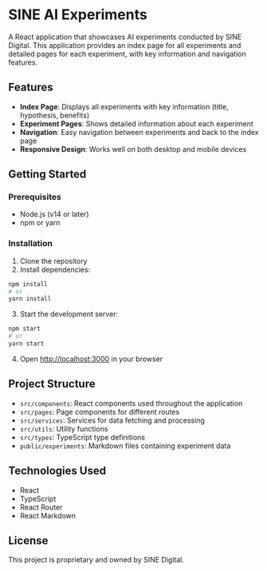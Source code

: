 # SINE AI Experiments

A React application that showcases AI experiments conducted by SINE Digital. This application provides an index page for all experiments and detailed pages for each experiment, with key information and navigation features.

## Features

- **Index Page**: Displays all experiments with key information (title, hypothesis, benefits)
- **Experiment Pages**: Shows detailed information about each experiment
- **Navigation**: Easy navigation between experiments and back to the index page
- **Responsive Design**: Works well on both desktop and mobile devices

## Getting Started

### Prerequisites

- Node.js (v14 or later)
- npm or yarn

### Installation

1. Clone the repository
2. Install dependencies:

```bash
npm install
# or
yarn install
```

3. Start the development server:

```bash
npm start
# or
yarn start
```

4. Open [http://localhost:3000](http://localhost:3000) in your browser

## Project Structure

- `src/components`: React components used throughout the application
- `src/pages`: Page components for different routes
- `src/services`: Services for data fetching and processing
- `src/utils`: Utility functions
- `src/types`: TypeScript type definitions
- `public/experiments`: Markdown files containing experiment data

## Technologies Used

- React
- TypeScript
- React Router
- React Markdown

## License

This project is proprietary and owned by SINE Digital.
